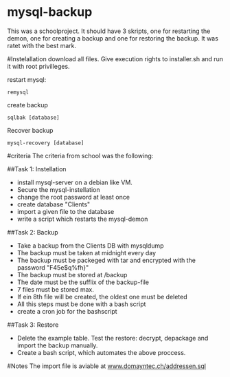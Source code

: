 # mysql-backup
This was a schoolproject. It should have 3 skripts, one for restarting the demon, one for creating a backup and one for restoring the backup. It was ratet with the best mark.

#Instelallation
download all files. Give execution rights to installer.sh and run it with root privilleges.

restart mysql:
```
remysql
```
create backup

```
sqlbak [database]
```
Recover backup

```
mysql-recovery [database]
```


#criteria
The criteria from school was the following:

##Task 1: Instellation
- install mysql-server on a debian like VM.
- Secure the mysql-instellation
- change the root password at least once
- create database "Clients"
- import a given file to the database
- write a script which restarts the mysql-demon

##Task 2: Backup
- Take a backup from the Clients DB with mysqldump
- The backup must be taken at midnight every day
- The backup must be packeged with tar and encrypted with the password "F45e$q%fh}"
- The backup must be stored at /backup
- The date must be the sufflix of the backup-file
- 7 files must be stored max.
- If ein 8th file will be created, the oldest one must be deleted
- All this steps must be done with a bash script
- create a cron job for the bashscript

##Task 3: Restore
- Delete the example table. Test the restore: decrypt, depackage and import the backup manually.
- Create a bash script, which automates the above proccess.

#Notes
The import file is aviable at www.domayntec.ch/addressen.sql

